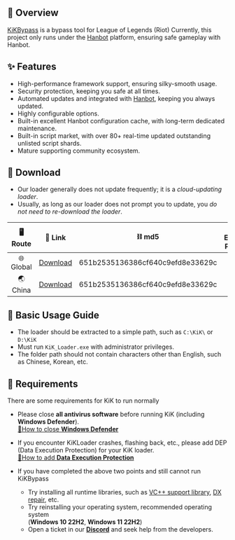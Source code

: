## 📣 Overview

[KiKBypass](https://https://kik.cab) is a bypass tool for League of Legends (Riot)
Currently, this project only runs under the [Hanbot](https://hanbot.cc) platform, ensuring safe gameplay with Hanbot.

## ✨ Features

* High-performance framework support, ensuring silky-smooth usage.
* Security protection, keeping you safe at all times.
* Automated updates and integrated with [Hanbot](https://hanbot.cc), keeping you always updated.
* Highly configurable options.
* Built-in excellent Hanbot configuration cache, with long-term dedicated maintenance.
* Built-in script market, with over 80+ real-time updated outstanding unlisted script shards.
* Mature supporting community ecosystem.

## 🚀 Download

* Our loader generally does not update frequently; it is a *cloud-updating loader*.
* Usually, as long as our loader does not prompt you to update, you *do not need to re-download the loader*.

|  🖥️ Route  | 🔗 Link  | ⛓️ md5  | 🔑 Extraction Password  |
|  :----:  | :----:  | :----:  | :----:  |
| 🌐 Global  | [Download](https://github.com/WizisCool/KiKHanbot/releases/download/KiK.Loader/KiKLoader.zip) | 651b2535136386cf640c9efd8e33629c | ```1```  |
| 🌏 China  | [Download](https://jihulab.com/WizisCool/KiKHanbot/uploads/fce19af56f606abba0957cec030de6ed/KiKLoader.zip) | 651b2535136386cf640c9efd8e33629c | ```1```  |

## 🧾 Basic Usage Guide
* The loader should be extracted to a simple path, such as ```C:\KiK\``` or ```D:\KiK```
* Must run ```KiK_Loader.exe``` with administrator privileges.
* The folder path should not contain characters other than English, such as Chinese, Korean, etc.

## 📑 Requirements
There are some requirements for KiK to run normally
- Please close **all antivirus software** before running KiK (including **Windows Defender**).  
  [📘How to close **Windows Defender**](./classroom.md?id=📘-disabling-antivirus-software)  
  
- If you encounter KiKLoader crashes, flashing back, etc., please add DEP (Data Execution Protection) for your KiK loader.  
  [📗How to add **Data Execution Protection**](./classroom.md?id=📗-dep-data-execution-protection)  

- If you have completed the above two points and still cannot run KiKBypass  
  - Try installing all runtime libraries, such as [VC++ support library](https://aka.ms/vs/17/release/vc_redist.x64.exe), [DX repair](https://www.microsoft.com/en-us/download/details.aspx?id=35), etc.
  - Try reinstalling your operating system, recommended operating system  
    (**Windows 10 22H2**, **Windows 11 22H2**)
  - Open a ticket in our [**Discord**](https://discord.gg/8ZkpzWnm) and seek help from the developers.
